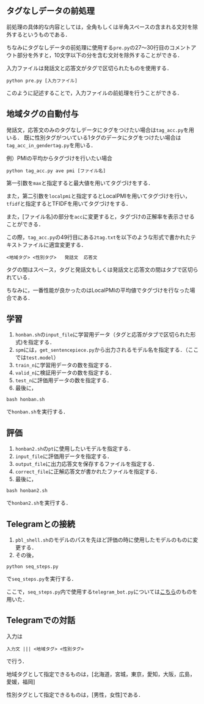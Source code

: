 ## タグなしデータの前処理
前処理の具体的な内容としては，全角もしくは半角スペースの含まれる文対を除外するというものである．

ちなみにタグなしデータの前処理に使用する`pre.py`の27〜30行目のコメントアウト部分を外すと，10文字以下の分を含む文対を除外することができる．

入力ファイルは発話文と応答文がタグで区切られたものを使用する．
```
python pre.py [入力ファイル]
```
このように記述することで，入力ファイルの前処理を行うことができる．

## 地域タグの自動付与
発話文，応答文のみのタグなしデータにタグをつけたい場合は`tag_acc.py`を用いる．
既に性別タグがついている1タグのデータにタグをつけたい場合は`tag_acc_in_gendertag.py`を用いる．

例）PMIの平均からタグづけを行いたい場合
```
python tag_acc.py ave pmi [ファイル名]
```

第一引数を`max`と指定すると最大値を用いてタグづけをする．

また，第二引数を`localpmi`と指定するとLocalPMIを用いてタグづけを行い，`tfidf`と指定するとTFIDFを用いてタグづけをする．

また，\[ファイル名\]の部分を`acc`に変更すると，タグづけの正解率を表示させることができる．

この際，`tag_acc.py`の49行目にある`2tag.txt`を以下のような形式で書かれたテキストファイルに適宜変更する．

```
<地域タグ> <性別タグ>   発話文  応答文
```

タグの間はスペース，タグと発話文もしくは発話文と応答文の間はタブで区切られている．

ちなみに，一番性能が良かったのはLocalPMIの平均値でタグづけを行なった場合である．

## 学習
1. `honban.sh`の`input_file`に学習用データ（タグと応答がタブで区切られた形式)を指定する．
1. `spm`には，`get_sentencepiece.py`から出力されるモデル名を指定する．（ここでは`test.model`）
1. `train_n`に学習用データの数を指定する．
1. `valid_n`に検証用データの数を指定する．
1. `test_n`に評価用データの数を指定する．
1. 最後に，
```
bash honban.sh
```
で`honban.sh`を実行する．

## 評価
1. `honban2.sh`の`pt`に使用したいモデルを指定する．
1. `input_file`に評価用データを指定する．
1. `output_file`に出力応答文を保存するファイルを指定する．
1. `correct_file`に正解応答文が書かれたファイルを指定する．
1. 最後に，
```
bash honban2.sh
```
で`honban2.sh`を実行する．

## Telegramとの接続
1. `pbl_shell.sh`のモデルのパスを先ほど評価の時に使用したモデルのものに変更する．
1. その後，
```
python seq_steps.py
```
で`seq_steps.py`を実行する．

ここで，`seq_steps.py`内で使用する`telegram_bot.py`については[こちら](https://github.com/dsbook/dsbook/blob/master/telegram_bot.py)のものを用いた．

## Telegramでの対話
入力は
```
入力文 ||| <地域タグ> <性別タグ>
```
で行う．

地域タグとして指定できるものは，\[北海道，宮城，東京，愛知，大阪，広島，愛媛，福岡\]

性別タグとして指定できるものは，\[男性，女性\]である．